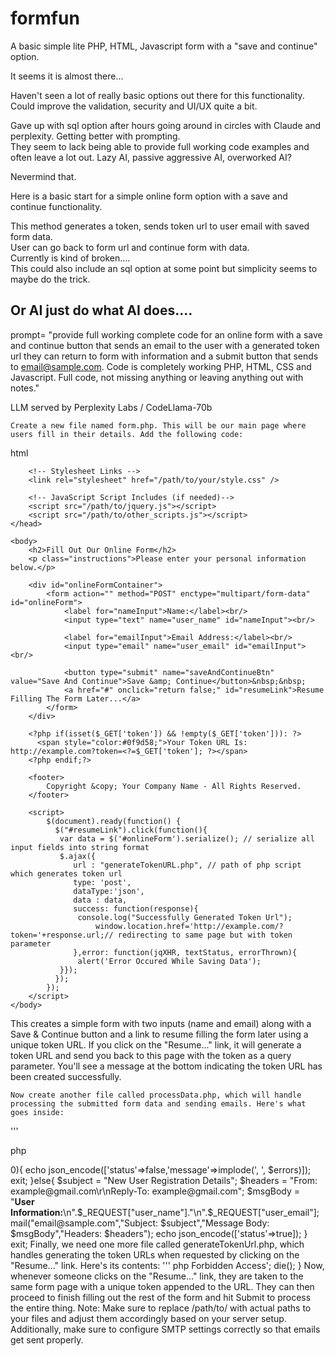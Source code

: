 # formfun

A basic simple lite PHP, HTML, Javascript form with a "save and continue" option.

It seems it is almost there...

Haven't seen a lot of really basic options out there for this functionality.  Could improve the validation, security and UI/UX quite a bit.

Gave up with sql option after hours going around in circles with Claude and perplexity.  Getting better with prompting.  
They seem to lack being able to provide full working code examples and often leave a lot out.  Lazy AI, passive aggressive AI, overworked AI?

Nevermind that.

Here is a basic start for a simple online form option with a save and continue functionality.
<p>
This method generates a token, sends token url to user email with saved form data. <br>
User can go back to form url and continue form with data. <br>
Currently is kind of broken.... <br>
This could also include an sql option at some point but simplicity seems to maybe do the trick.
</p>
<h2>Or AI just do what AI does.... </h2>

prompt= "provide full working complete code for an online form with a save and continue button that sends an email to the user with a generated token url they can return to form with information and a submit button that sends to email@sample.com. Code is completely working PHP, HTML, CSS and Javascript. Full code, not missing anything or leaving anything out with notes."

LLM served by Perplexity Labs / 
CodeLlama-70b

    Create a new file named form.php. This will be our main page where users fill in their details. Add the following code:

html
<!DOCTYPE html>
<html lang="en">
    <head>
        <!-- Meta Tags -->
        <meta charset="UTF-8" />
        <title>Online Form</title>
        
        <!-- Stylesheet Links -->
        <link rel="stylesheet" href="/path/to/your/style.css" />
    
        <!-- JavaScript Script Includes (if needed)-->
        <script src="/path/to/jquery.js"></script>
        <script src="/path/to/other_scripts.js"></script>
    </head>

    <body>
        <h2>Fill Out Our Online Form</h2>
        <p class="instructions">Please enter your personal information below.</p>

        <div id="onlineFormContainer">
            <form action="" method="POST" enctype="multipart/form-data" id="onlineForm">
                <label for="nameInput">Name:</label><br/>
                <input type="text" name="user_name" id="nameInput"><br/>
                
                <label for="emailInput">Email Address:</label><br/>
                <input type="email" name="user_email" id="emailInput"><br/>
            
                <button type="submit" name="saveAndContinueBtn" value="Save And Continue">Save &amp; Continue</button>&nbsp;&nbsp;
                <a href="#" onclick="return false;" id="resumeLink">Resume Filling The Form Later...</a>
            </form>
        </div>

        <?php if(isset($_GET['token']) && !empty($_GET['token'])): ?>
          <span style="color:#0f9d58;">Your Token URL Is: http://example.com?token=<?=$_GET['token']; ?></span>
        <?php endif;?>

        <footer>
            Copyright &copy; Your Company Name - All Rights Reserved.
        </footer>

        <script>
            $(document).ready(function() {
              $("#resumeLink").click(function(){
               var data = $('#onlineForm').serialize(); // serialize all input fields into string format
               $.ajax({
			      url : "generateTokenURL.php", // path of php script which generates token url
			      type: 'post',
			      dataType:'json',
			      data : data,
			      success: function(response){
			       console.log("Successfully Generated Token Url");
			           window.location.href='http://example.com/?token='+response.url;// redirecting to same page but with token parameter
			      },error: function(jqXHR, textStatus, errorThrown){
			       alert('Error Occured While Saving Data');
			   }});
              });
            });
        </script>
    </body>
</html>

This creates a simple form with two inputs (name and email) along with a Save & Continue button and a link to resume filling the form later using a unique token URL. If you click on the "Resume..." link, it will generate a token URL and send you back to this page with the token as a query parameter. You'll see a message at the bottom indicating the token URL has been created successfully.

    Now create another file called processData.php, which will handle processing the submitted form data and sending emails. Here's what goes inside:

''' 

php
<?php
$errors = array();

if(!filter_var($_REQUEST["user_email"],FILTER_VALIDATE_EMAIL)){
 $errors[] = "Invalid Email";
}

if(count($errors)>0){
 echo json_encode(['status'=>false,'message'=>implode(', ', $errors)]);
 exit;
}else{
 $subject = "New User Registration Details";
 $headers = "From: example@gmail.com\r\nReply-To: example@gmail.com";
 $msgBody = "<b>User Information:</b>\n".$_REQUEST["user_name"]."\n".$_REQUEST["user_email"];
 mail("email@sample.com","Subject: $subject","Message Body: $msgBody","Headers: $headers");
 echo json_encode(['status'=>true]);
}
exit;


    Finally, we need one more file called generateTokenUrl.php, which handles generating the token URLs when requested by clicking on the "Resume..." link. Here's its contents:

'''

php
<?php
session_start();
include_once 'processData.php';

if ($_SERVER['REQUEST_METHOD'] == 'POST') {
 $_SESSION['temp_data']['user_name'] = filter_input(INPUT_POST,"user_name");
 $_SESSION['temp_data']['user_email'] = filter_input(INPUT_POST,"user_email");

 $uniqueId = uniqid().rand(1000,9999);
 header('Location:/path/to/form.php?token='.$uniqueId.'&action=resume');
 die();
} else {
 header('HTTP/1.0 403 Forbidden');
 echo '<h1>Forbidden Access</h1>';
 die();
}

Now, whenever someone clicks on the "Resume..." link, they are taken to the same form page with a unique token appended to the URL. They can then proceed to finish filling out the rest of the form and hit Submit to process the entire thing. Note: Make sure to replace /path/to/ with actual paths to your files and adjust them accordingly based on your server setup. Additionally, make sure to configure SMTP settings correctly so that emails get sent properly.
